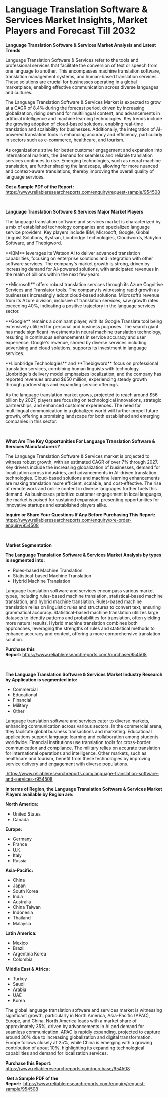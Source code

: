 <p><h1>Language Translation Software & Services Market Insights, Market Players and Forecast Till 2032</h1></p><p><strong>Language Translation Software & Services Market Analysis and Latest Trends</strong></p>
<p><p>Language Translation Software & Services refer to the tools and professional services that facilitate the conversion of text or speech from one language to another. This encompasses machine translation software, translation management systems, and human-based translation services. These solutions are crucial for businesses operating in a global marketplace, enabling effective communication across diverse languages and cultures.</p><p>The Language Translation Software & Services Market is expected to grow at a CAGR of 8.4% during the forecast period, driven by increasing globalization, rising demand for multilingual content, and advancements in artificial intelligence and machine learning technologies. Key trends include the growing adoption of cloud-based solutions, enabling real-time translation and scalability for businesses. Additionally, the integration of AI-powered translation tools is enhancing accuracy and efficiency, particularly in sectors such as e-commerce, healthcare, and tourism.</p><p>As organizations strive for better customer engagement and expansion into international markets, the demand for seamless and reliable translation services continues to rise. Emerging technologies, such as neural machine translation, are further shaping the landscape, allowing for more nuanced and context-aware translations, thereby improving the overall quality of language services.</p></p>
<p><strong>Get a Sample PDF of the Report:&nbsp;</strong> <a href="https://www.reliableresearchreports.com/enquiry/request-sample/954508?utm_campaign=3553&utm_medium=2&utm_source=Github&utm_content=ia&utm_term=18042025&utm_id=language-translation-software-services">https://www.reliableresearchreports.com/enquiry/request-sample/954508</a></p>
<p>&nbsp;</p>
<p><strong>Language Translation Software & Services Major Market Players</strong></p>
<p><p>The language translation software and services market is characterized by a mix of established technology companies and specialized language service providers. Key players include IBM, Microsoft, Google, Global Linguist Solutions, Systran, Lionbridge Technologies, Cloudwords, Babylon Software, and Thebigword.</p><p>**IBM** leverages its Watson AI to deliver advanced translation capabilities, focusing on enterprise solutions and integration with other software services. The company's market growth is strong, driven by increasing demand for AI-powered solutions, with anticipated revenues in the realm of billions within the next few years.</p><p>**Microsoft** offers robust translation services through its Azure Cognitive Services and Translator tools. The company is witnessing rapid growth as businesses increasingly adopt cloud-based solutions. Microsoft’s revenue from its Azure division, inclusive of translation services, saw growth rates exceeding 40%, indicating a positive trajectory in the language services sector.</p><p>**Google** remains a dominant player, with its Google Translate tool being extensively utilized for personal and business purposes. The search giant has made significant investments in neural machine translation technology, resulting in continuous enhancements in service accuracy and user experience. Google's revenue, shored by diverse services including advertising and cloud solutions, supports its investment in language services.</p><p>**Lionbridge Technologies** and **Thebigword** focus on professional translation services, combining human linguists with technology. Lionbridge's delivery model emphasizes localization, and the company has reported revenues around $650 million, experiencing steady growth through partnerships and expanding service offerings.</p><p>As the language translation market grows, projected to reach around $56 billion by 2027, players are focusing on technological innovations, strategic partnerships, and enhanced customer experiences. The need for multilingual communication in a globalized world will further propel future growth, offering a promising landscape for both established and emerging companies in this sector.</p></p>
<p>&nbsp;</p>
<p><strong>What Are The Key Opportunities For Language Translation Software & Services Manufacturers?</strong></p>
<p><p>The Language Translation Software & Services market is projected to witness robust growth, with an estimated CAGR of over 7% through 2027. Key drivers include the increasing globalization of businesses, demand for localization across industries, and advancements in AI-driven translation technologies. Cloud-based solutions and machine learning enhancements are making translation more efficient, scalable, and cost-effective. The rise of remote work and online content in diverse languages further fuels this demand. As businesses prioritize customer engagement in local languages, the market is poised for sustained expansion, presenting opportunities for innovative startups and established players alike.</p></p>
<p><strong>Inquire or Share Your Questions If Any Before Purchasing This Report:</strong> <a href="https://www.reliableresearchreports.com/enquiry/pre-order-enquiry/954508?utm_campaign=3553&utm_medium=2&utm_source=Github&utm_content=ia&utm_term=18042025&utm_id=language-translation-software-services">https://www.reliableresearchreports.com/enquiry/pre-order-enquiry/954508</a></p>
<p>&nbsp;</p>
<p><strong>Market Segmentation</strong></p>
<p><strong>The Language Translation Software & Services Market Analysis by types is segmented into:</strong></p>
<p><ul><li>Rules-based Machine Translation</li><li>Statistical-based Machine Translation</li><li>Hybrid Machine Translation</li></ul></p>
<p><p>Language translation software and services encompass various market types, including rules-based machine translation, statistical-based machine translation, and hybrid machine translation. Rules-based machine translation relies on linguistic rules and structures to convert text, ensuring grammatical accuracy. Statistical-based machine translation utilizes large datasets to identify patterns and probabilities for translation, often yielding more natural results. Hybrid machine translation combines both approaches, leveraging the strengths of rules and statistical methods to enhance accuracy and context, offering a more comprehensive translation solution.</p></p>
<p><strong>Purchase this Report:&nbsp;</strong><a href="https://www.reliableresearchreports.com/purchase/954508?utm_campaign=3553&utm_medium=2&utm_source=Github&utm_content=ia&utm_term=18042025&utm_id=language-translation-software-services">https://www.reliableresearchreports.com/purchase/954508</a></p>
<p>&nbsp;</p>
<p><strong>The Language Translation Software & Services Market Industry Research by Application is segmented into:</strong></p>
<p><ul><li>Commercial</li><li>Educational</li><li>Financial</li><li>Military</li><li>Other</li></ul></p>
<p><p>Language translation software and services cater to diverse markets, enhancing communication across various sectors. In the commercial arena, they facilitate global business transactions and marketing. Educational applications support language learning and collaboration among students worldwide. Financial institutions use translation tools for cross-border communication and compliance. The military relies on accurate translation for international operations and intelligence. Other markets, such as healthcare and tourism, benefit from these technologies by improving service delivery and engagement with diverse populations.</p></p>
<p><a href="https://www.reliableresearchreports.com/language-translation-software-and-services-r954508?utm_campaign=3553&utm_medium=2&utm_source=Github&utm_content=ia&utm_term=18042025&utm_id=language-translation-software-services">&nbsp;https://www.reliableresearchreports.com/language-translation-software-and-services-r954508</a></p>
<p><strong>In terms of Region, the Language Translation Software & Services Market Players available by Region are:</strong></p>
<p>
    <p> <strong> North America: </strong>
        <ul>
            <li>United States</li>
            <li>Canada</li>
        </ul>
        </p> 
    <p> <strong> Europe: </strong>
        <ul>
            <li>Germany</li>
            <li>France</li>
            <li>U.K.</li>
            <li>Italy</li>
            <li>Russia</li>
        </ul>
        </p> 
    <p> <strong> Asia-Pacific: </strong>
        <ul>
            <li>China</li>
            <li>Japan</li>
            <li>South Korea</li>
            <li>India</li>
            <li>Australia</li>
            <li>China Taiwan</li>
            <li>Indonesia</li>
            <li>Thailand</li>
            <li>Malaysia</li>
        </ul>
        </p> 
    <p> <strong> Latin America: </strong>
        <ul>
            <li>Mexico</li>
            <li>Brazil</li>
            <li>Argentina Korea</li>
            <li>Colombia</li>
        </ul>
        </p> 
    <p> <strong> Middle East & Africa: </strong>
        <ul>
            <li>Turkey</li>
            <li>Saudi</li>
            <li>Arabia</li>
            <li>UAE</li>
            <li>Korea</li>
        </ul>
    </p>
    </p>
<p><p>The global language translation software and services market is witnessing significant growth, particularly in North America, Asia-Pacific (APAC), Europe, and China. North America leads with a market share of approximately 35%, driven by advancements in AI and demand for seamless communication. APAC is rapidly expanding, projected to capture around 30% due to increasing globalization and digital transformation. Europe follows closely at 25%, while China is emerging with a growing contribution of about 10%, highlighting its expanding technological capabilities and demand for localization services.</p></p>
<p><strong>Purchase this Report: </strong><a href="https://www.reliableresearchreports.com/purchase/954508?utm_campaign=3553&utm_medium=2&utm_source=Github&utm_content=ia&utm_term=18042025&utm_id=language-translation-software-services">https://www.reliableresearchreports.com/purchase/954508</a></p>
<p>&nbsp;<strong>Get a Sample PDF of the Report:&nbsp;&nbsp;</strong><a href="https://www.reliableresearchreports.com/enquiry/request-sample/954508?utm_campaign=3553&utm_medium=2&utm_source=Github&utm_content=ia&utm_term=18042025&utm_id=language-translation-software-services">https://www.reliableresearchreports.com/enquiry/request-sample/954508</a></p>
<p><strong></strong></p>
<p><p></p><p></p><p></p></p>